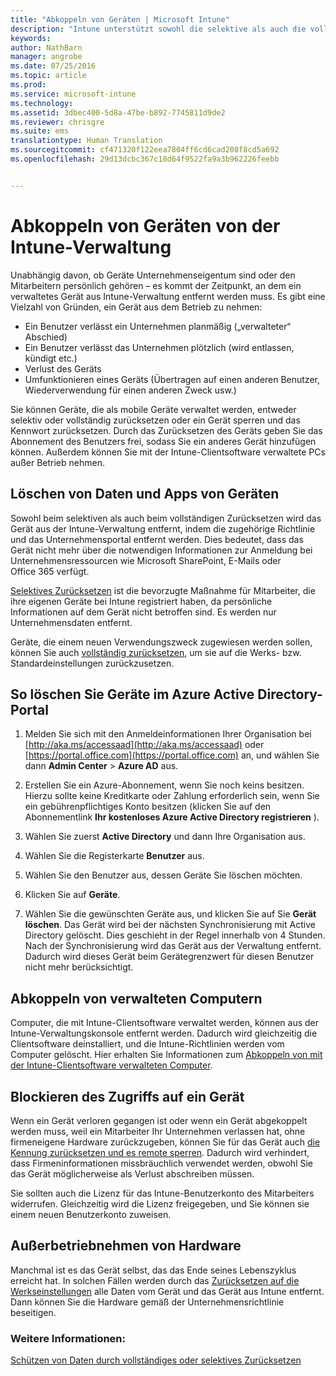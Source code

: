 ```yaml
---
title: "Abkoppeln von Geräten | Microsoft Intune"
description: "Intune unterstützt sowohl die selektive als auch die vollständige Zurücksetzung, um das Gerät aus der Intune-Verwaltung zu entfernen, indem die Richtlinie und das Unternehmensportal entfernt werden."
keywords: 
author: NathBarn
manager: angrobe
ms.date: 07/25/2016
ms.topic: article
ms.prod: 
ms.service: microsoft-intune
ms.technology: 
ms.assetid: 3dbec400-5d8a-47be-b892-7745811d9de2
ms.reviewer: chrisgre
ms.suite: ems
translationtype: Human Translation
ms.sourcegitcommit: cf471320f122eea7804ff6cd6cad208f8cd5a692
ms.openlocfilehash: 29d13dcbc367c18d64f9522fa9a3b962226feebb


---
```


# Abkoppeln von Geräten von der Intune-Verwaltung

Unabhängig davon, ob Geräte Unternehmenseigentum sind oder den Mitarbeitern persönlich gehören – es kommt der Zeitpunkt, an dem ein verwaltetes Gerät aus Intune-Verwaltung entfernt werden muss. Es gibt eine Vielzahl von Gründen, ein Gerät aus dem Betrieb zu nehmen:

-   Ein Benutzer verlässt ein Unternehmen planmäßig („verwalteter“ Abschied)
-   Ein Benutzer verlässt das Unternehmen plötzlich (wird entlassen, kündigt etc.)
-   Verlust des Geräts
-   Umfunktionieren eines Geräts (Übertragen auf einen anderen Benutzer, Wiederverwendung für einen anderen Zweck usw.)

Sie können Geräte, die als mobile Geräte verwaltet werden, entweder selektiv oder vollständig zurücksetzen oder ein Gerät sperren und das Kennwort zurücksetzen. Durch das Zurücksetzen des Geräts geben Sie das Abonnement des Benutzers frei, sodass Sie ein anderes Gerät hinzufügen können. Außerdem können Sie mit der Intune-Clientsoftware verwaltete PCs außer Betrieb nehmen.

## Löschen von Daten und Apps von Geräten
Sowohl beim selektiven als auch beim vollständigen Zurücksetzen wird das Gerät aus der Intune-Verwaltung entfernt, indem die zugehörige Richtlinie und das Unternehmensportal entfernt werden. Dies bedeutet, dass das Gerät nicht mehr über die notwendigen Informationen zur Anmeldung bei Unternehmensressourcen wie Microsoft SharePoint, E-Mails oder Office 365 verfügt.

[Selektives Zurücksetzen](use-remote-wipe-to-help-protect-data-using-microsoft-intune.md#selective-wipe) ist die bevorzugte Maßnahme für Mitarbeiter, die ihre eigenen Geräte bei Intune registriert haben, da persönliche Informationen auf dem Gerät nicht betroffen sind. Es werden nur Unternehmensdaten entfernt.

Geräte, die einem neuen Verwendungszweck zugewiesen werden sollen, können Sie auch [vollständig zurücksetzen](use-remote-wipe-to-help-protect-data-using-microsoft-intune.md#full-wipe), um sie auf die Werks- bzw. Standardeinstellungen zurückzusetzen.

## So löschen Sie Geräte im Azure Active Directory-Portal

1.  Melden Sie sich mit den Anmeldeinformationen Ihrer Organisation bei [http://aka.ms/accessaad](http://aka.ms/accessaad) oder [https://portal.office.com](https://portal.office.com) an, und wählen Sie dann **Admin Center** &gt; **Azure AD** aus.

2.  Erstellen Sie ein Azure-Abonnement, wenn Sie noch keins besitzen. Hierzu sollte keine Kreditkarte oder Zahlung erforderlich sein, wenn Sie ein gebührenpflichtiges Konto besitzen (klicken Sie auf den Abonnementlink **Ihr kostenloses Azure Active Directory registrieren** ).

4.  Wählen Sie zuerst **Active Directory** und dann Ihre Organisation aus.

5.  Wählen Sie die Registerkarte **Benutzer** aus.

6.  Wählen Sie den Benutzer aus, dessen Geräte Sie löschen möchten.

7.  Klicken Sie auf **Geräte**.

8.  Wählen Sie die gewünschten Geräte aus, und klicken Sie auf Sie **Gerät löschen**. Das Gerät wird bei der nächsten Synchronisierung mit Active Directory gelöscht. Dies geschieht in der Regel innerhalb von 4 Stunden. Nach der Synchronisierung wird das Gerät aus der Verwaltung entfernt. Dadurch wird dieses Gerät beim Gerätegrenzwert für diesen Benutzer nicht mehr berücksichtigt.

## Abkoppeln von verwalteten Computern
Computer, die mit Intune-Clientsoftware verwaltet werden, können aus der Intune-Verwaltungskonsole entfernt werden. Dadurch wird gleichzeitig die Clientsoftware deinstalliert, und die Intune-Richtlinien werden vom Computer gelöscht. Hier erhalten Sie Informationen zum [Abkoppeln von mit der Intune-Clientsoftware verwalteten Computer](common-windows-pc-management-tasks-with-the-microsoft-intune-computer-client#retire-a-computer.md).

## Blockieren des Zugriffs auf ein Gerät
Wenn ein Gerät verloren gegangen ist oder wenn ein Gerät abgekoppelt werden muss, weil ein Mitarbeiter Ihr Unternehmen verlassen hat, ohne firmeneigene Hardware zurückzugeben, können Sie für das Gerät auch [die Kennung zurücksetzen und es remote sperren](use-remote-lock-and-passcode-reset-in-microsoft-intune.md). Dadurch wird verhindert, dass Firmeninformationen missbräuchlich verwendet werden, obwohl Sie das Gerät möglicherweise als Verlust abschreiben müssen.

Sie sollten auch die Lizenz für das Intune-Benutzerkonto des Mitarbeiters widerrufen. Gleichzeitig wird die Lizenz freigegeben, und Sie können sie einem neuen Benutzerkonto zuweisen.

## Außerbetriebnehmen von Hardware
Manchmal ist es das Gerät selbst, das das Ende seines Lebenszyklus erreicht hat. In solchen Fällen werden durch das [Zurücksetzen auf die Werkseinstellungen](use-remote-wipe-to-help-protect-data-using-microsoft-intune.md) alle Daten vom Gerät und das Gerät aus Intune entfernt. Dann können Sie die Hardware gemäß der Unternehmensrichtlinie beseitigen.

### Weitere Informationen:
[Schützen von Daten durch vollständiges oder selektives Zurücksetzen](use-remote-wipe-to-help-protect-data-using-microsoft-intune.md)



<!--HONumber=Aug16_HO4-->


